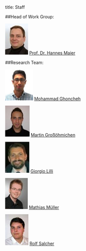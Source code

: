 title: Staff


##Head of Work Group:

[![Picture Hannes Maier](staff/HMA_small.jpg)](staff/HMA.html "Prof. Dr. phil. nat. Hannes Maier")	[Prof. Dr. Hannes Maier](staff/HMA.html "Prof. Dr. phil. nat. Hannes Maier")



##Research Team:

[![Picture Mohammad Ghoncheh](staff/MGH_small.jpg)](staff/MGH.html "Mohammad Ghoncheh")	[Mohammad Ghoncheh](staff/MGH.html "Mohammad Ghoncheh")

[![Picture Martin Großöhmichen](staff/MGR_small.jpg)](staff/MGR.html "Martin Großöhmichen")	[Martin Großöhmichen](staff/MGR.html "Martin Großöhmichen")

[![Picture Giorgio Lilli](staff/GLI_small.jpg)](staff/GLI.html "Giorgio Lilli")	[Giorgio Lilli](staff/GLI.html "Giorgio Lilli")

[![Picture Mathias Müller](staff/MMU_small.jpg)](staff/MMU.html "Mathias Müller")	[Mathias Müller](staff/MMU.html "Mathias Müller ")

[![Picture Rolf Salcher](staff/RSA_small.jpg)](staff/RSA.html "Rolf Salcher") [Rolf Salcher](staff/RSA.html "Rolf Salcher")
